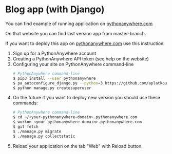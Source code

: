 # Blog app (with Django)

You can find example of running application on [pythonanywhere.com](https://aplatkouski.pythonanywhere.com/)

On that website you can find last version app from master-branch.

If you want to deploy this app on [pythonanywhere.com](https://pythonanywhere.com) use this instruction:

 1. Sign up for a PythonAnywhere account
 2. Creating a PythonAnywhere API token (see help on the website)
 3. Configuring your site on PythonAnywhere command-line
    ```bash
    # PythonAnywhere command-line
    $ pip3 install --user pythonanywhere
    $ pa_autoconfigure_django.py --python=3 https://github.com/aplatkouski/blog-app.git
    $ python manage.py createsuperuser
    ```
 4. On the future if you want to deploy new version you should use these commands:
    ```bash
    # PythonAnywhere command-line
    $ cd ~/<your-pythonanywhere-domain>.pythonanywhere.com
    $ workon <your-pythonanywhere-domain>.pythonanywhere.com
    $ git fetch
    $ ./manage.py migrate
    $ ./manage.py collectstatic
    ```
 5. Reload your application on the tab "Web" with Reload button.
